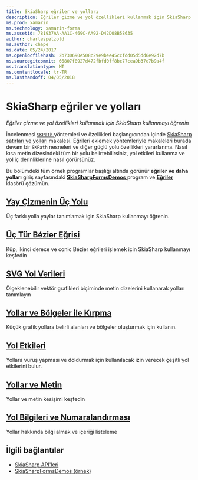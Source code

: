 ```yaml
---
title: SkiaSharp eğriler ve yolları
description: Eğriler çizme ve yol özellikleri kullanmak için SkiaSharp kullanmayı öğrenin
ms.prod: xamarin
ms.technology: xamarin-forms
ms.assetid: 781937AA-AA1C-469C-AA92-D42D08B58635
author: charlespetzold
ms.author: chape
ms.date: 05/24/2017
ms.openlocfilehash: 2b730690e508c29e9bee45ccfdd05d5dd6e92d7b
ms.sourcegitcommit: 66807f8927d472fbfd0ff8bc77cea9b37e7b9a4f
ms.translationtype: MT
ms.contentlocale: tr-TR
ms.lasthandoff: 04/05/2018
---
```

# <a name="skiasharp-curves-and-paths"></a>SkiaSharp eğriler ve yolları

_Eğriler çizme ve yol özellikleri kullanmak için SkiaSharp kullanmayı öğrenin_

İncelenmesi [ `SKPath` ](https://developer.xamarin.com/api/type/SkiaSharp.SKPath/) yöntemleri ve özellikleri başlangıcından içinde [SkiaSharp satırları ve yolları](~/xamarin-forms/user-interface/graphics/skiasharp/paths/index.md) makalesi. Eğrileri eklemek yöntemleriyle makaleleri burada devam bir `SKPath` nesneleri ve diğer güçlü yolu özellikleri yararlanma. Nasıl kısa metin dizesindeki tüm bir yolu belirtebilirsiniz, yol etkileri kullanma ve yol iç derinliklerine nasıl görürsünüz.

Bu bölümdeki tüm örnek programlar başlığı altında görünür **eğriler ve daha yolları** giriş sayfasındaki [ **SkiaSharpFormsDemos** ](https://developer.xamarin.com/samples/xamarin-forms/SkiaSharpForms/Demos/) program ve [ **Eğriler** ](https://github.com/xamarin/xamarin-forms-samples/tree/master/SkiaSharpForms/Demos/Demos/SkiaSharpFormsDemos/Curves) klasörü çözümün.

## <a name="three-ways-to-draw-an-arcarcsmd"></a>[Yay Çizmenin Üç Yolu](arcs.md)

Üç farklı yolla yaylar tanımlamak için SkiaSharp kullanmayı öğrenin.

## <a name="three-types-of-bzier-curvesbeziersmd"></a>[Üç Tür Bézier Eğrisi](beziers.md)

Küp, ikinci derece ve conic Bézier eğrileri işlemek için SkiaSharp kullanmayı keşfedin

## <a name="svg-path-datapath-datamd"></a>[SVG Yol Verileri](path-data.md)

Ölçeklenebilir vektör grafikleri biçiminde metin dizelerini kullanarak yolları tanımlayın

## <a name="clipping-with-paths-and-regionsclippingmd"></a>[Yollar ve Bölgeler ile Kırpma](clipping.md)

Küçük grafik yollara belirli alanları ve bölgeler oluşturmak için kullanın.

## <a name="path-effectseffectsmd"></a>[Yol Etkileri](effects.md)

Yollara vuruş yapması ve doldurmak için kullanılacak izin verecek çeşitli yol etkilerini bulur.

## <a name="paths-and-texttext-pathsmd"></a>[Yollar ve Metin](text-paths.md)

Yollar ve metin kesişimi keşfedin

## <a name="path-information-and-enumerationinformationmd"></a>[Yol Bilgileri ve Numaralandırması](information.md)

Yollar hakkında bilgi almak ve içeriği listeleme


## <a name="related-links"></a>İlgili bağlantılar

- [SkiaSharp API'leri](https://developer.xamarin.com/api/root/SkiaSharp/)
- [SkiaSharpFormsDemos (örnek)](https://developer.xamarin.com/samples/xamarin-forms/SkiaSharpForms/Demos/)
